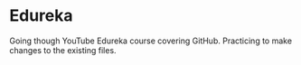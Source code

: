 # Edureka
Going though YouTube Edureka course covering GitHub.
Practicing to make changes to the existing files. 
